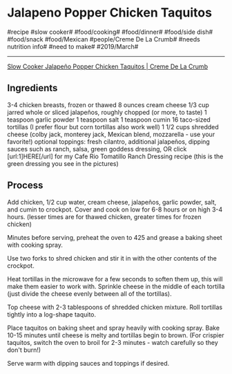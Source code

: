 # Jalapeno Popper Chicken Taquitos
#recipe #slow cooker# #food/cooking# #food/dinner# #food/side dish# #food/snack #food/Mexican #people/Creme De La Crumb# #needs nutrition info# #need to make# #2019/March#
- - - -
[Slow Cooker Jalapeño Popper Chicken Taquitos | Creme De La Crumb](http://lecremedelacrumb.com/2014/09/slow-cooker-jalapeno-popper-chicken-taquitos.html)

## Ingredients
3-4 chicken breasts, frozen or thawed
8 ounces cream cheese
1/3 cup jarred whole or sliced jalapeños, roughly chopped (or more, to taste)
1 teaspoon garlic powder
1 teaspoon salt
1 teaspoon cumin
16 taco-sized tortillas (I prefer flour but corn tortillas also work well)
1 1/2 cups shredded cheese (colby jack, monterey jack, Mexican blend, mozzarella - use your favorite!)
optional toppings: fresh cilantro, additional jalapeños, dipping sauces such as ranch, salsa, green goddess dressing, OR click [url:1]HERE[/url] for my Cafe Rio Tomatillo Ranch Dressing recipe (this is the green dressing you see in the pictures)

## Process
Add chicken, 1/2 cup water, cream cheese, jalapeños, garlic powder, salt, and cumin to crockpot. Cover and cook on low for 6-8 hours or on high 3-4 hours. (lesser times are for thawed chicken, greater times for frozen chicken)

Minutes before serving, preheat the oven to 425 and grease a baking sheet with cooking spray.

Use two forks to shred chicken and stir it in with the other contents of the crockpot.

Heat tortillas in the microwave for a few seconds to soften them up, this will make them easier to work with. Sprinkle cheese in the middle of each tortilla (just divide the cheese evenly between all of the tortillas).

Top cheese with 2-3 tablespoons of shredded chicken mixture. Roll tortillas tightly into a log-shape taquito.

Place taquitos on baking sheet and spray heavily with cooking spray. Bake 10-15 minutes until cheese is melty and tortillas begin to brown. (For crispier taquitos, switch the oven to broil for 2-3 minutes - watch carefully so they don't burn!)

Serve warm with dipping sauces and toppings if desired.
